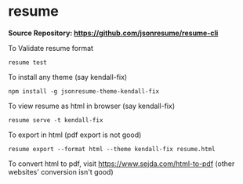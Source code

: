 # resume
 **Source Repository: https://github.com/jsonresume/resume-cli**

To Validate resume format 
```
resume test
```

To install any theme (say kendall-fix)
```
npm install -g jsonresume-theme-kendall-fix
```
 
To view resume as html in browser (say kendall-fix)
```
resume serve -t kendall-fix
```
 
To export in html (pdf export is not good)
 ```
 resume export --format html --theme kendall-fix resume.html
 ```
 
 To convert html to pdf, visit  https://www.sejda.com/html-to-pdf (other websites' conversion isn't good)
